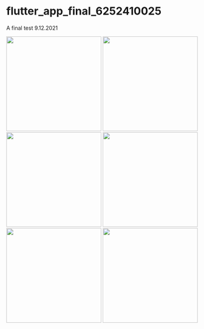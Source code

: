 # flutter_app_final_6252410025

A final test 9.12.2021

<img src="https://user-images.githubusercontent.com/69613404/145468059-89741532-444a-4509-abc3-f1f9fbd3c295.png" width = "250">
<img src="https://user-images.githubusercontent.com/69613404/145468064-2630408d-d0f4-4f6f-981c-86cd681953fa.png" width = "250">
<img src="https://user-images.githubusercontent.com/69613404/145468068-649d5988-331b-42f7-85c9-556b1dc802f2.png" width = "250">
<img src="https://user-images.githubusercontent.com/69613404/145468073-502479ff-25c1-4968-bdbb-efa551e5d3f6.png" width = "250">
<img src="https://user-images.githubusercontent.com/69613404/145468075-fd7a95f0-eb1c-4bc2-b1c6-c445afe8d30d.png" width = "250">
<img src="https://user-images.githubusercontent.com/69613404/145468076-cea03b50-b1a3-44fa-94f9-889987a0104a.png" width = "250">
